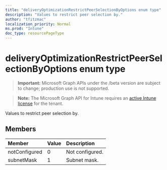 ```yaml
---
title: "deliveryOptimizationRestrictPeerSelectionByOptions enum type"
description: "Values to restrict peer selection by."
author: "tfitzmac"
localization_priority: Normal
ms.prod: "Intune"
doc_type: resourcePageType
---
```


# deliveryOptimizationRestrictPeerSelectionByOptions enum type

> **Important:** Microsoft Graph APIs under the /beta version are subject to change; production use is not supported.

> **Note:** The Microsoft Graph API for Intune requires an [active Intune license](https://go.microsoft.com/fwlink/?linkid=839381) for the tenant.

Values to restrict peer selection by.

## Members
|Member|Value|Description|
|:---|:---|:---|
|notConfigured|0|Not configured.|
|subnetMask|1|Subnet mask.|




